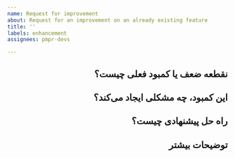 ```yaml
---
name: Request for improvement
about: Request for an improvement on an already existing feature
title: ''
labels: enhancement
assignees: pmpr-devs

---
```


<div dir=rtl align=right>

## نقطعه ضعف یا کمبود فعلی چیست؟

## این کمبود، چه مشکلی ایجاد می‌کند؟

## راه حل پیشنهادی چیست؟

## توضیحات بیشتر

</div>
